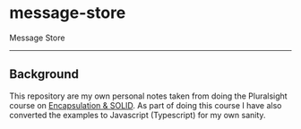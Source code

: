 # message-store

Message Store

----

## Background

This repository are my own personal notes taken from doing the Pluralsight course on
[Encapsulation & SOLID](https://app.pluralsight.com/courses/55b3efd7-1363-46d7-8542-1c9a100502fe/table-of-contents). As part of doing this course
I have also converted the examples to Javascript (Typescript) for my own sanity.

##